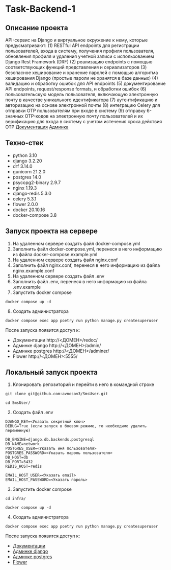 # Task-Backend-1

## Описание проекта
API-сервис на Django и виртуальное окружение к нему, которые предусматривают:
(1) RESTful API endpoints для регистрации пользователей, входа в систему, получения профиля пользователя, обновления профиля и удаления учетной записи с использованием Django Rest Framework (DRF)
(2) реализацию endpoints с помощью соответствующих функций представления и сериализаторов
(3) безопасное хеширование и хранение паролей с помощью алгоритма хеширования Django (простые пароли не хранятся в базе данных)
(4) валидацию и обработку ошибок для API endpoints
(5) документирование API endpoints, request/response formats, и обработки ошибок
(6) пользовательскую модель пользователя, включающую электронную почту в качестве уникального идентификатора
(7) аутентификацию и авторизацию на основе электронной почты
(8) интеграцию Celery для отправки OTP пользователям при входе в систему
(9) отправку 6-значных OTP-кодов на электронную почту пользователей и их верификацию для входа в систему с учетом истечения срока действия OTP
[Документация](https://avnosov3.pythonanywhere.com/redoc/)
[Админка](https://avnosov3.pythonanywhere.com/redoc/)


## Техно-стек

* python 3.10
* django 3.2.20
* drf 3.14.0
* gunicorn 21.2.0
* postgres 14.0
* psycopg2-binary 2.9.7
* nginx 1.19.3
* django-redis 5.3.0
* celery 5.3.1
* flower 2.0.0
* docker 20.10.16
* docker-compose 3.8



## Запуск проекта на сервере

1. На удаленном сервере создать файл docker-compose.yml
2. Заполнить файл docker-compose.yml, перенеся в него информацию из файла docker-compose.example.yml
3. На удаленном сервере создать файл nginx.conf
4. Заполнить файл nginx.conf, перенеся в него информацию из файла nginx.example.conf
5. На удаленном сервере создать файл .env
6. Заполнить файл .env, перенеся в него информацию из файла .env.example
7. Запустить docker compose
```
docker compose up -d
```
8. Создать администратора
```
docker compose exec app poetry run python manage.py createsuperuser
```

После запуска появится доступ к:
* Документации http://<ДОМЕН>/redoc/
* Админке django http://<ДОМЕН>/admin/
* Админке postgres http://<ДОМЕН>/adminer/
* Flower http://<ДОМЕН>:5555/

## Локальный запуск проекта
1. Клонировать репозиторий и перейти в него в командной строке
```
git clone git@github.com:avnosov3/SmsUser.git
```
```
cd SmsUser/
```
2. Создать файл .env

```
DJANGO_KEY=<Указать секретный ключ>
DEBUG=True (если запуск в боевом режиме, то необходимо удалить переменную)

DB_ENGINE=django.db.backends.postgresql
DB_NAME=network
POSTGRES_USER=<Указать имя пользователя>
POSTGRES_PASSWORD=<Указать пароль пользователя>
DB_HOST=db
DB_PORT=5432
REDIS_HOST=redis

EMAIL_HOST_USER=<Указать email>
EMAIL_HOST_PASSWORD=<Указать пароль>
```

3. Запустить docker compose
```
cd infra/
```
```
docker compose up -d
```
4. Создать администратора
```
docker compose exec app poetry run python manage.py createsuperuser
```

После запуска появится доступ к:
* [Документации](http://127.0.0.1/redoc/)
* [Админке django](http://127.0.0.1/admin/)
* [Админке postgres](http://127.0.0.1/adminer/)
* [Flower](http://127.0.0.1:5555/)
